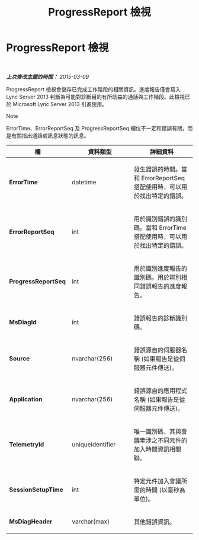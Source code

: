 ﻿---
title: ProgressReport 檢視
TOCTitle: ProgressReport 檢視
ms:assetid: b49f3fc7-0e2f-498f-8505-aaaf54e435f9
ms:mtpsurl: https://technet.microsoft.com/zh-tw/library/JJ721857(v=OCS.15)
ms:contentKeyID: 49890271
ms.date: 08/24/2015
mtps_version: v=OCS.15
ms.translationtype: HT
---

# ProgressReport 檢視

 

_**上次修改主題的時間：** 2015-03-09_

ProgressReport 檢視會儲存已完成工作階段的相關資訊。進度報告僅會寫入 Lync Server 2013 判斷為可能對診斷目的有所助益的通話與工作階段。此檢視已於 Microsoft Lync Server 2013 引進使用。

> [!NOTE]  
> ErrorTime、ErrorReportSeq 及 ProgressReportSeq 欄位不一定和錯誤有關，而是有關指出通話或訊息狀態的訊息。




<table>
<colgroup>
<col style="width: 33%" />
<col style="width: 33%" />
<col style="width: 33%" />
</colgroup>
<thead>
<tr class="header">
<th>欄</th>
<th>資料類型</th>
<th>詳細資料</th>
</tr>
</thead>
<tbody>
<tr class="odd">
<td><p><strong>ErrorTime</strong></p></td>
<td><p>datetime</p></td>
<td><p>發生錯誤的時間。當和 ErrorReportSeq 搭配使用時，可以用於找出特定的錯誤。</p></td>
</tr>
<tr class="even">
<td><p><strong>ErrorReportSeq</strong></p></td>
<td><p>int</p></td>
<td><p>用於識別錯誤的識別碼。當和 ErrorTime 搭配使用時，可以用於找出特定的錯誤。</p></td>
</tr>
<tr class="odd">
<td><p><strong>ProgressReportSeq</strong></p></td>
<td><p>int</p></td>
<td><p>用於識別進度報告的識別碼。用於辨別相同錯誤報告的進度報告。</p></td>
</tr>
<tr class="even">
<td><p><strong>MsDiagId</strong></p></td>
<td><p>int</p></td>
<td><p>錯誤報告的診斷識別碼。</p></td>
</tr>
<tr class="odd">
<td><p><strong>Source</strong></p></td>
<td><p>nvarchar(256)</p></td>
<td><p>錯誤源自的伺服器名稱 (如果報告是從伺服器元件傳送)。</p></td>
</tr>
<tr class="even">
<td><p><strong>Application</strong></p></td>
<td><p>nvarchar(256)</p></td>
<td><p>錯誤源自的應用程式名稱 (如果報告是從伺服器元件傳送)。</p></td>
</tr>
<tr class="odd">
<td><p><strong>TelemetryId</strong></p></td>
<td><p>uniqueidentifier</p></td>
<td><p>唯一識別碼，其與會議牽涉之不同元件的加入時間資訊相關聯。</p></td>
</tr>
<tr class="even">
<td><p><strong>SessionSetupTime</strong></p></td>
<td><p>int</p></td>
<td><p>特定元件加入會議所需的時間 (以毫秒為單位)。</p></td>
</tr>
<tr class="odd">
<td><p><strong>MsDiagHeader</strong></p></td>
<td><p>varchar(max)</p></td>
<td><p>其他錯誤資訊。</p></td>
</tr>
</tbody>
</table>

